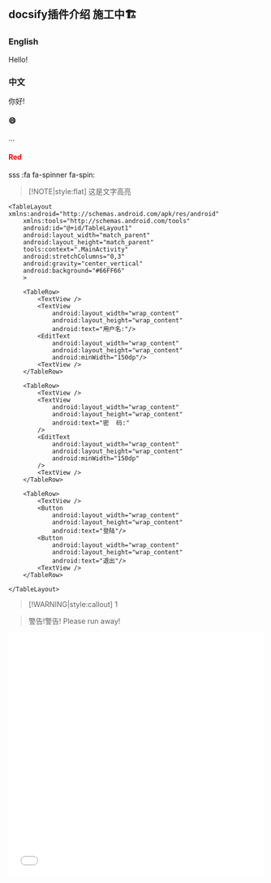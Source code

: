 ## docsify插件介绍 施工中🏗️ <!-- {docsify-ignore} -->

  
 ### **English**
    
Hello!
    
### **中文**
 你好!
    
 
    
    



<!-- tabs:start -->
#### **:smile:**

...

#### **<span style="color: red;">Red</span>**

sss
:fa fa-spinner fa-spin:
<!-- tabs:end -->



> [!NOTE|style:flat]
> 这是文字高亮


```
<TableLayout xmlns:android="http://schemas.android.com/apk/res/android"    
    xmlns:tools="http://schemas.android.com/tools"    
    android:id="@+id/TableLayout1"    
    android:layout_width="match_parent"    
    android:layout_height="match_parent"    
    tools:context=".MainActivity"     
    android:stretchColumns="0,3"    
    android:gravity="center_vertical"    
    android:background="#66FF66"    
    >    

    <TableRow>    
        <TextView />    
        <TextView     
            android:layout_width="wrap_content"    
            android:layout_height="wrap_content"    
            android:text="用户名:"/>    
        <EditText     
            android:layout_width="wrap_content"    
            android:layout_height="wrap_content"    
            android:minWidth="150dp"/>    
        <TextView />    
    </TableRow>    

    <TableRow>    
        <TextView />    
        <TextView     
            android:layout_width="wrap_content"    
            android:layout_height="wrap_content"    
            android:text="密  码:"        
        />    
        <EditText     
            android:layout_width="wrap_content"    
            android:layout_height="wrap_content"    
            android:minWidth="150dp"        
        />    
        <TextView />    
    </TableRow>    

    <TableRow>    
        <TextView />    
        <Button     
            android:layout_width="wrap_content"    
            android:layout_height="wrap_content"    
            android:text="登陆"/>    
        <Button    
            android:layout_width="wrap_content"    
            android:layout_height="wrap_content"    
            android:text="退出"/>    
        <TextView />    
    </TableRow>    

</TableLayout>
```

> [!WARNING|style:callout]
1

> 警告!警告! Please run away!


<iframe id="B-Video" src="//player.bilibili.com/player.html?aid=253158803&bvid=BV1pW411A7a5&cid=485549535&page=1" scrolling="no" border="0" frameborder="no" framespacing="0" allowfullscreen="true" width="100%" height="480"> </iframe>


